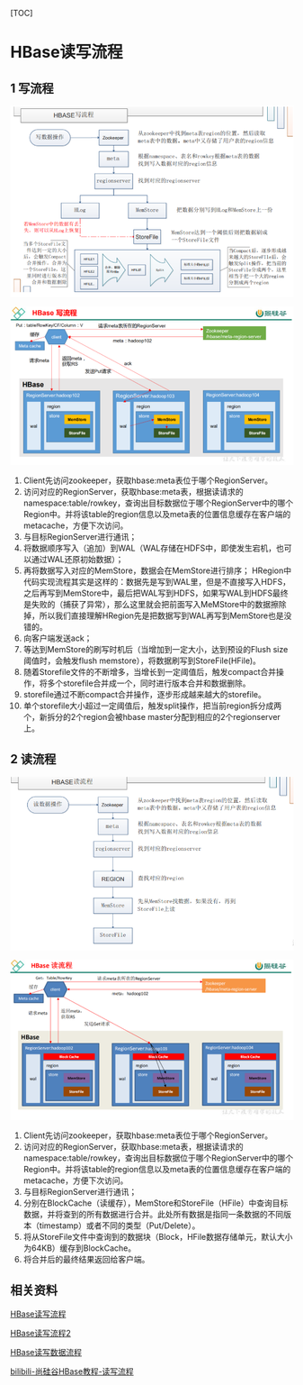 [TOC]

# HBase读写流程

## 1 写流程

<img src="../picture/1604453861562.png" alt="1604453861562" style="zoom:90%;" />

![image-20201104132051968](../picture/image-20201104132051968.png)

1. Client先访问zookeeper，获取hbase:meta表位于哪个RegionServer。
2. 访问对应的RegionServer，获取hbase:meta表，根据读请求的namespace:table/rowkey，查询出目标数据位于哪个RegionServer中的哪个Region中。并将该table的region信息以及meta表的位置信息缓存在客户端的metacache，方便下次访问。
3. 与目标RegionServer进行通讯；
4. 将数据顺序写入（追加）到WAL（WAL存储在HDFS中，即使发生宕机，也可以通过WAL还原初始数据）；
5. 再将数据写入对应的MemStore，数据会在MemStore进行排序；
    HRegion中代码实现流程其实是这样的：数据先是写到WAL里，但是不直接写入HDFS，之后再写到MemStore中，最后把WAL写到HDFS，如果写WAL到HDFS最终是失败的（捕获了异常），那么这里就会把前面写入MeMStore中的数据擦除掉，所以我们直接理解HRegion先是把数据写到WAL再写到MemStore也是没错的。
6. 向客户端发送ack；
7. 等达到MemStore的刷写时机后（当增加到一定大小，达到预设的Flush size阈值时，会触发flush memstore），将数据刷写到StoreFile(HFile)。
8. 随着Storefile文件的不断增多，当增长到一定阈值后，触发compact合并操作，将多个storefile合并成一个，同时进行版本合并和数据删除。
9. storefile通过不断compact合并操作，逐步形成越来越大的storefile。
10. 单个storefile大小超过一定阈值后，触发split操作，把当前region拆分成两个，新拆分的2个region会被hbase master分配到相应的2个regionserver上。

## 2 读流程

<img src="../picture/1604453881989.png" alt="1604453881989" style="zoom:82%;" />

![image-20201104132215115](../picture/image-20201104132215115.png)

1. Client先访问zookeeper，获取hbase:meta表位于哪个RegionServer。
2. 访问对应的RegionServer，获取hbase:meta表，根据读请求的namespace:table/rowkey，查询出目标数据位于哪个RegionServer中的哪个Region中。并将该table的region信息以及meta表的位置信息缓存在客户端的metacache，方便下次访问。
3. 与目标RegionServer进行通讯；
4. 分别在BlockCache（读缓存），MemStore和StoreFile（HFile）中查询目标数据，并将查到的所有数据进行合并。此处所有数据是指同一条数据的不同版本（timestamp）或者不同的类型（Put/Delete）。
5. 将从StoreFile文件中查询到的数据块（Block，HFile数据存储单元，默认大小为64KB）缓存到BlockCache。
6. 将合并后的最终结果返回给客户端。

## 相关资料

[HBase读写流程](https://github.com/heibaiying/BigData-Notes/blob/master/notes/Hbase%E7%9A%84SQL%E4%B8%AD%E9%97%B4%E5%B1%82_Phoenix.md)

[HBase读写流程2](https://www.cnblogs.com/yfb918/p/10416906.html)

[HBase读写数据流程](https://www.cnblogs.com/noyouth/p/13124080.html)

[bilibili-尚硅谷HBase教程-读写流程](https://www.bilibili.com/video/BV1Y4411B7jy?p=15)